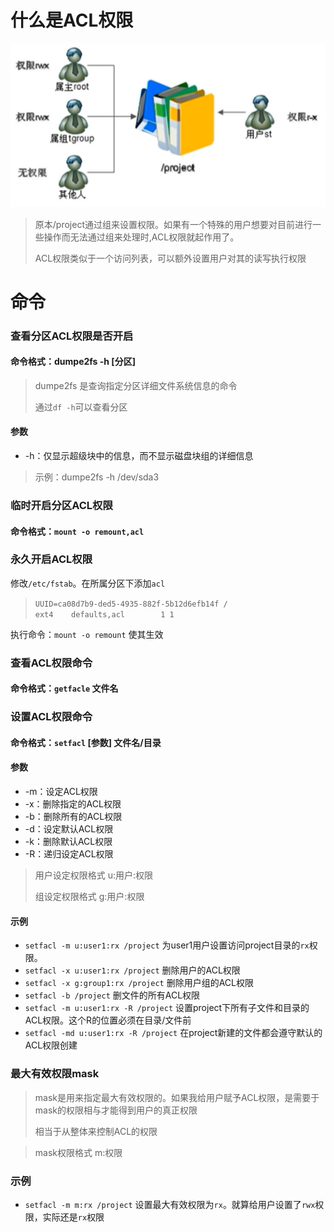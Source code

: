 # 什么是ACL权限

![image-20200928164639756](.\images\image-20200928164639756.png)

> 原本/project通过组来设置权限。如果有一个特殊的用户想要对目前进行一些操作而无法通过组来处理时,ACL权限就起作用了。
>
> ACL权限类似于一个访问列表，可以额外设置用户对其的读写执行权限



# 命令

### 查看分区ACL权限是否开启

#### 命令格式：dumpe2fs -h [分区]

> dumpe2fs 是查询指定分区详细文件系统信息的命令
>
> 通过`df -h`可以查看分区

#### 参数

- -h：仅显示超级块中的信息，而不显示磁盘块组的详细信息 

> 示例：dumpe2fs -h /dev/sda3



### 临时开启分区ACL权限

#### 命令格式：`mount -o remount,acl`



### 永久开启ACL权限

修改`/etc/fstab`。在所属分区下添加`acl`

> `UUID=ca08d7b9-ded5-4935-882f-5b12d6efb14f /                       ext4    defaults,acl        1 1`

执行命令：`mount -o remount`  使其生效



### 查看ACL权限命令

#### 命令格式：`getfacle` 文件名



### 设置ACL权限命令

#### 命令格式：`setfacl` [参数] 文件名/目录

#### 参数

- -m：设定ACL权限
- -x：删除指定的ACL权限
- -b：删除所有的ACL权限
- -d：设定默认ACL权限
- -k：删除默认ACL权限
- -R：递归设定ACL权限

> 用户设定权限格式 u:用户:权限
>
> 组设定权限格式 g:用户:权限

#### 示例

- `setfacl -m u:user1:rx /project`  为user1用户设置访问project目录的`rx`权限。
- `setfacl -x u:user1:rx /project`  删除用户的ACL权限
- `setfacl -x g:group1:rx /project`  删除用户组的ACL权限
- `setfacl -b /project`  删文件的所有ACL权限
- `setfacl -m u:user1:rx -R /project`  设置project下所有子文件和目录的ACL权限。这个R的位置必须在目录/文件前
- `setfacl -md u:user1:rx -R /project` 在project新建的文件都会遵守默认的ACL权限创建



### 最大有效权限mask

> mask是用来指定最大有效权限的。如果我给用户赋予ACL权限，是需要于mask的权限相与才能得到用户的真正权限
>
> 相当于从整体来控制ACL的权限

> mask权限格式  m:权限

### 示例

- `setfacl -m m:rx /project`  设置最大有效权限为`rx`。就算给用户设置了`rwx`权限，实际还是`rx`权限